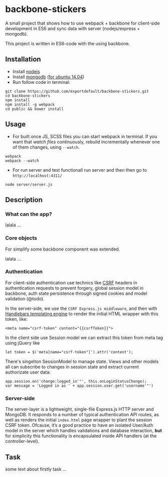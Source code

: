 # backbone-stickers

A small project that shows how to use webpack + backbone for client-side development in ES6 and sync data with server (nodejs/express + mongodb). 

This project is written in ES6-code with the using backbone.

## Installation

* Install [nodejs](https://nodejs.org)
* Install [mongodb](https://www.mongodb.com/) ([for ubuntu 14.04](https://www.digitalocean.com/community/tutorials/how-to-install-mongodb-on-ubuntu-14-04))
* Run follow code in terminal:

```
git clone https://github.com/exportdefault/backbone-stickers.git
cd backbone-stickers
npm install
npm install -g webpack
cd public && bower install
```

## Usage

* For built once JS, SCSS files you can start webpack in terminal. If you want that *watch files* continuously, rebuild incrementally whenever one of them changes, using `--watch`.

```
webpack
webpack --watch
```
* For run server and test functionall run server and then then go to `http://localhost:4311/`

```
node server/server.js
```

## Description

### What can the app?

lalala ...

### Core objects

For simplify some backbone component was extended.

lalala ...

### Authentication

For client-side authentication use technics like [CSRF](https://en.wikipedia.org/wiki/Cross-site_request_forgery) headers in authentication requests to prevent forgery, global session model in backbone, auth state persistence through signed cookies and model validation (@todo).

In the server-side, we use the `CSRF Express.js middleware`, and then with [Handlebars templating engine](https://github.com/donpark/hbs) to render the initial HTML wrapper with this token, like:

```
<meta name="csrf-token" content="{{csrfToken}}">
```

In the client side use Session model we can extract this token from meta tag using jQuery like 
```
let token = $('meta[name="csrf-token"]').attr('content');
```

There's singelton SessionModel to manage state. Views and other models all can subscribe to changes in session state and extract current authorizate user data:

```
app.session.on('change:logged_in'"', this.onLoginStatusChange);
var message = 'Logged in as ' + app.session.user.get('username'"')
```

### Server-side

The server-layer is a lightweight, single-file Express.js HTTP server and MongoDB. It responds to a number of typical authentication API routes, as well as renders the initial `index.html` page wrapper to plant the session CSRF token. Ofcause, it’s a good practice to have an isolated User/Auth model in the server which handles validations and database interaction, **but** for simplicity this functionality is encapsulated inside API handlers (at the controller-level).


## Task

some text about firstly task ...
